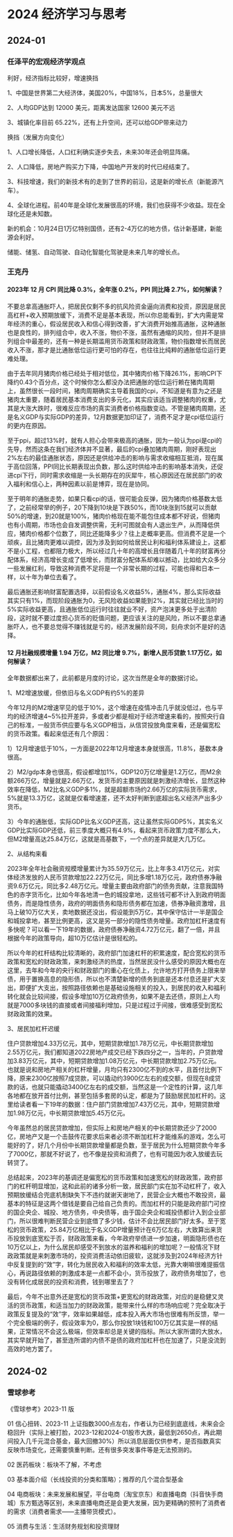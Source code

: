 # 2024 经济学习与思考

## 2024-01

### 任泽平的宏观经济学观点

利好，经济指标比较好，增速换挡

1、中国是世界第二大经济体，美国20%，中国18%，日本5%，总量很大

2、人均GDP达到 12000 美元，距离发达国家 12600 美元不远

3、城镇化率目前 65.22%，还有上升空间，还可以给GDP带来动力

换挡（发展方向变化）

1、人口增长降低，人口红利确实逐步失去，未来30年还会明显阵痛。

2、人口降低，房地产购买力下降，中国地产开发的时代已经结束了。

3、科技增速，我们的新技术有的走到了世界的前沿，这是新的增长点（新能源汽车）。

4、全球化进程。前40年是全球化发展很高的环境，我们也获得不少收益。现在全球化还是未知数。

新的机会：10月24日1万亿特别国债，还有2-4万亿的地方债，估计新基建，新能源会利好。

储能、储氢、自动驾驶、自动化智能化驾驶是未来几年的增长点。

### 王克丹

#### 2023年 12 月 CPI 同比降 0.3%，全年涨 0.2%，PPI 同比降 2.7%，如何解读？

不要总拿高通胀吓人，把居民仅剩不多的抗风险资金逼向消费和投资，原因是居民高杠杆+收入预期放缓下，消费不足是基本表现，所以你总能看到，扩大内需是常年经济的重心，假设居民收入和信心得到改善，扩大消费开始推高通胀，这种通胀也是良性的，排列组合中，收入不涨，物价不涨，虽然有通缩的风险，但并不是排列组合中最差的，还有一种是长期滥用货币政策和财政政策，物价指数增长而居民收入不涨，那才是比通胀低位运行更可怕的存在，也往往比纯粹的通胀低位运行更难处理。

由于去年同月猪肉价格已经处于相对低位，其中猪肉价格下降26.1%，影响CPI下降约0.43个百分点，这个时候你怎么都没办法把通胀的低位运行赖在猪肉周期上，虽然很长一段时间，猪肉周期确实主导着我国的cpi，不知道是有意为之还是猪肉太重要，随着居民基本消费支出的多元化，其实应该适当调整猪肉的权重，尤其是大涨大跌时，很难反应市场的真实消费者价格指数变动。不管是猪肉周期，还是名义GDP与实际GDP的差异，12月数据更加印证了，消费不足才是cpi低位运行的更内在原因。

至于ppi，超过13%时，就有人担心会带来极高的通胀，因为一般认为ppi是cpi的先导，然而这条在我们经济体并不显著，最后的cpi叠加猪肉周期，刚好表现出2%左右的最佳通胀状态，原因还是供给冲击的影响与需求收缩相互抵消，现在属于高位回落，PPI同比长期表现出负数，那么这时供给冲击的影响基本消失，还促进cpi下行，同时需求收缩是一头长期存在的灰犀牛，核心原因还在居民部门的收入福利和信心上，两种因素以前是博弈，现在是协同。

至于明年的通胀走势，如果只看cpi的话，很可能会反弹，因为猪肉价格基数太低了，之前经常举的例子，20下降到10块是下跌50%，而10块涨到15就可以贡献50%的增速，到20就是100%，猪肉价格现在能不能包住成本都不好说，但猪肉也有小周期，市场也会自发调整供需，无利可图就会有人退出生产，从而降低供应，猪肉价格都个位数了，同比还能降多少？往上走概率更高。但消费不足是一个顽疾，且比猪肉更难以调控，因为涉及到如何给居民让利和福利体系建设上，这都不是小工程，也都阻力极大，所以经过几十年的高增长且伴随着几十年的财富再分配体系，经济高增长变成了低增长，而财富分配体系却难以撼动，比如给大众多分一些发展红利，导致这种消费不足将是一个非常长期的过程，可能也得和日本一样，以十年为单位去看了。

最后通胀还影响财富配置选择，以前假设名义收益5%，通胀4%，那么实际收益其实只有1%，而现阶段通胀为0，无风险收益如果能到2%，其实就已经比当时的5%实际收益更高，且通胀低位运行时往往就业不好，资产泡沫更多处于出清阶段，这时就不要过度担心货币的贬值问题，更应该关注的是风险，所以不要总拿通胀吓人，也不要总觉得不赚钱就是亏的，经济发展阶段不同，刻舟求剑不是好的选择。

#### 12 月社融规模增量 1.94 万亿，M2 同比增 9.7%，新增人民币贷款 1.17万亿，如何解读？

全年数据都出来了，此前都是月度的讨论，这次当然是全年的数据讨论。

1、M2增速放缓，但依旧与名义GDP有约5%的差异

今年12月的M2增速罕见的低于10%，这个增速在疫情冲击几乎就没低过，也与平均的经济增速4~5%拉开差异，多或者少都是相对于经济增速来看的，按照央行自己的标准，一般货币供应要与名义GDP相当，从信贷投放角度来看，还是偏宽松的货币政策。看起来低还有几个原因：

1）12月增速低于10%，一方面是2022年12月增速本身就很高，11.8%，基数本身很高。

2）M2/gdp本身也很高，假设都增加1%，GDP120万亿增量是1.2万亿，而M2余额266万亿，增量就是2.66万亿，发货币的主要原因就是刺激经济增长，显然这种效率在降低，M2比名义GDP多1%，就是超额市场约2.66万亿的实际货币需求，5%就是13.3万亿，这就是仅看增速差，还不太好判断到底超出名义经济产出多少货币。

3）今年的通胀低，实际GDP比名义GDP还高，这让虽然实际GDP5%，其实名义GDP比实际GDP还低，前三季度大概只有4.9%，看起来货币政策力度不那么大，但M2增量高达25.84万亿，这就是高基数下，一个点的差异就是大几万亿。

2、从结构来看

2023年全年社会融资规模增量累计为35.59万亿元，比上年多3.41万亿元，对实体经济发放的人民币贷款增加22.22万亿元，同比多增1.18万亿元，政府债券净融资9.6万亿元，同比多2.48万亿元。增量主要由政府部门的债务贡献，注意我国特色的赤字货币化，比如今年各地清一色的城投拿地，这些钱可都不计入到政府明面债务，而是隐性债务，政府的明面债务和隐形债务都在加速，债券净融资激增，且马上破10万亿大关，卖地数据还没出，假设能到5万亿，其中保守估计一半是国企和城投拿地，甚至比例更高，这又是另一部分的隐性债务增量。政府加杠杆速度有多快呢？可以看一下19年的数据，政府债券净融资4.72万亿元，翻了一倍，并且根据今年的政策导向，超10万亿估计是很轻松的。

所以今年的杠杆结构比较清晰的，政府部门加速杠杆的积累速度，配合宽松的货币政策和宽松的财政政策，来刺激经济的热度，当然居民没什么感受的原因大概也在这里，去年和今年的央行和财政部门的重心在化债上，允许地方打开债务上限来举债，用于置换高息的隐形债，所以也不清楚新增的债务到底是还本付息还是扩大支出，即便扩大支出，按照路径依赖也是基础设施相关的投入，到居民的收入和福利转化就会比较间接，假设多增加10万亿政府债务，如果不是去还债，原则上人均就是7000多块钱的直接或者间接福利增加，只是过程过于间接，很难感受到宽松财政政策的效果。

3、居民加杠杆迟缓

住户贷款增加4.33万亿元，其中，短期贷款增加1.78万亿元，中长期贷款增加2.55万亿元，我们都知道2022房地产成交已经下跌四分之一，当年的，户贷款增加3.83万亿元，其中，短期贷款增加1.08万亿元，中长期贷款增加2.75万亿元。也就是说和房地产相关的杠杆增量，月均只有2300亿不到的水平，且首付比例下降，原来2300亿按照7成贷款，可以撬动约3900亿左右的成交额，但现在8成贷款的话，也就只能撬动3400亿左右的成交额，当然这是一个定性的计算，这几年各地都在放开首付比例，甚至包括多套房的认定，都是为了鼓励居民加杠杆的。这里给读者看一下19年的数据：住户部门贷款增加7.43万亿元，其中，短期贷款增加1.98万亿元，中长期贷款增加5.45万亿元。

今年虽然总的居民贷款增加，但实际上和房地产相关的中长期贷款还少了2000亿，房地产又是一个击鼓传花要求后来者必须不断加杠杆才能维系的游戏，怎么可能好的了，好几个月份中长期贷款增量都是负数，至于居民为什么短期贷款今年多了7000亿，那就不好说了，也不像是投资和消费了，也有可能因为收入放缓去玩转贷了。

总结起来，2023年的基调还是偏宽松的货币政策和加速宽松的财政政策，政府部门的杠杆明显增加，这和此前的诸多分析一致，居民部门实在加不动杠杆了，收入预期放缓结合兜底机制缺失下不违约就谢天谢地了，民营企业大概也不敢投资，最基本的特征是这两个借钱是要自己给自己负责的。而加杠杆的只能是政府部门可控的国企央企、城投、地方债务，中央债等，由于国企央企和城投债都计入到企业部门，所以很难判断民营企业到底借了多少钱，估计不会比居民部门好太多。至于宽松的货币政策，25.84万亿相比于名义GDP增量预计在6万亿左右，大致算出来货币投放到底宽松于否，财政政策来看，今年政府举债进一步加速，明面隐形债也在10万亿以上，为什么居民却感受不到放水的滋养和福利的增加呢？一般情况下财政政策就是来刺激市场的，投资消费活动依旧疲软，这就涉及到2024年经济方针中反复提到的“效”字，转化为居民收入和福利的效率太低，光靠大喇嘛很难提振信心，再说路径依赖的刺激成本是一点都不会小，货币投放了，政府债务增加了，也没有转化成居民的投资和消费，钱到哪里去了？

最后，今年不出意外还是宽松的货币政策+更宽松的财政政策，对应的是稳健又灵活的货币政策，和适当加力的财政政策，能带来什么样的市场响应呢？完全取决于政策反复提及的“效”字，效率如果越低，成本投入再大市场也很难有所反馈，举一个完全极端的例子，假设效率为0，那么你投放1块钱和100万亿其实是一样的结果，正常情况不会这么极端，但效率却总是关键的指标。所以大家所谓的大放水，其实早就开始了，甚至连所谓的内债不是债的政府加杠杆也在加速了，只是没流到高效的地方罢了。


## 2024-02

### 雪球参考

《雪球参考》2023-11 版

01 信心扭转、2023-11 上证指数3000点左右，作者认为已经到底底线，未来会企稳回升（实际上被打脸，2023-12和2024-01股市大跌，最低到2650点，再此期间投入几千元混合基金，最大回撤30%）所以消息层面仅供参考，是否指数真实反映市场变化，还需要慎重判断。还有很多突发事件等是无法预测的。

02 医药板块：板块不了解，不考虑

03 基本面介绍（长线投资的分类和策略）；推荐的几个混合型基金

04 电商板块：未来发展和展望，平台电商（淘宝京东）和直播电商（抖音快手商城）东方甄选等区别，未来直播电商还是会更大发展，因为更精确的预判了消费者的需求（消费者需求——主播带货模式）。

05 消费与生活：生活财务规划和投资理财
